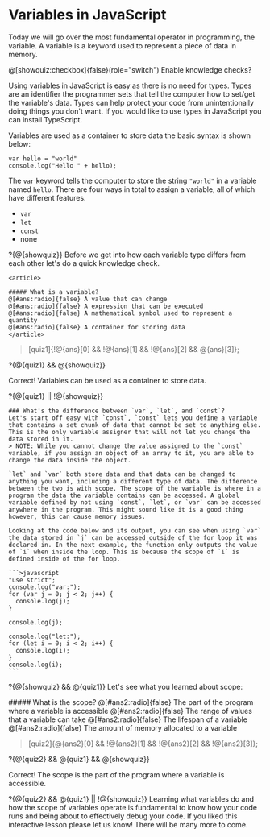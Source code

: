 # Variables in JavaScript
Today we will go over the most fundamental operator in programming, the variable. A variable is a keyword used to represent a piece of data in memory.

@[showquiz:checkbox]{false}(role="switch") Enable knowledge checks? 

Using variables in JavaScript is easy as there is no need for types. Types are an identifier the programmer sets that tell the computer how to set/get the variable's data. Types can help protect your code from unintentionally doing things you don't want. If you would like to use types in JavaScript you can install TypeScript.

Variables are used as a container to store data the basic syntax is shown below:
```>javascript
var hello = "world"
console.log("Hello " + hello);
```

The `var` keyword tells the computer to store the string `"world"` in a variable named `hello`. There are four ways in total to assign a variable, all of which have different features.

* `var`
* `let`
* `const`
* none

?{@{showquiz}}
	Before we get into how each variable type differs from each other let's do a quick knowledge check.

	<article>

	##### What is a variable?
	@[#ans:radio]{false} A value that can change
	@[#ans:radio]{false} A expression that can be executed
	@[#ans:radio]{false} A mathematical symbol used to represent a quantity
	@[#ans:radio]{false} A container for storing data
	</article>

>[quiz1]{!@{ans}[0] && !@{ans}[1] && !@{ans}[2] && @{ans}[3]};

?{@{quiz1} && @{showquiz}}
	<article>
	Correct! Variables can be used as a container to store data.
	</article>

?{@{quiz1} || !@{showquiz}}

	### What's the difference between `var`, `let`, and `const`?
	Let's start off easy with `const`, `const` lets you define a variable that contains a set chunk of data that cannot be set to anything else. This is the only variable assigner that will not let you change the data stored in it.
	> NOTE: While you cannot change the value assigned to the `const` variable, if you assign an object of an array to it, you are able to change the data inside the object.
	
	`let` and `var` both store data and that data can be changed to anything you want, including a different type of data. The difference between the two is with scope. The scope of the variable is where in a program the data the variable contains can be accessed. A global variable defined by not using `const`, `let`, or `var` can be accessed anywhere in the program. This might sound like it is a good thing however, this can cause memory issues.

	Looking at the code below and its output, you can see when using `var` the data stored in `j` can be accessed outside of the for loop it was declared in. In the next example, the function only outputs the value of `i` when inside the loop. This is because the scope of `i` is defined inside of the for loop.
	
	```>javascript
	"use strict";
	console.log("var:");
	for (var j = 0; j < 2; j++) {
	  console.log(j);
	}

	console.log(j);

	console.log("let:");
	for (let i = 0; i < 2; i++) {
	  console.log(i);
	}
	console.log(i);
	``` 

?{@{showquiz} && @{quiz1}}
	Let's see what you learned about scope:
	<article>
	##### What is the scope?
	@[#ans2:radio]{false} The part of the program where a variable is accessible
	@[#ans2:radio]{false} The range of values that a variable can take
	@[#ans2:radio]{false} The lifespan of a variable
	@[#ans2:radio]{false} The amount of memory allocated to a variable
	</article>

>[quiz2]{@{ans2}[0] && !@{ans2}[1] && !@{ans2}[2] && !@{ans2}[3]};

?{@{quiz2} && @{quiz1} && @{showquiz}}
	<article>
	Correct! The scope is the part of the program where a variable is accessible.
	</article>

?{@{quiz2} && @{quiz1} || !@{showquiz}}
	Learning what variables do and how the scope of variables operate is fundamental to know how your code runs and being about to effectively debug your code. If you liked this interactive lesson please let us know! There will be many more to come.

